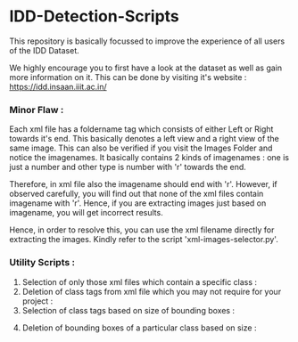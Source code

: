 # IDD-Detection-Scripts

This repository is basically focussed to improve the experience of all users of the IDD Dataset.

We highly encourage you to first have a look at the dataset as well as gain more information on it. 
This can be done by visiting it's website : https://idd.insaan.iiit.ac.in/ 

### Minor Flaw :

Each xml file has a foldername tag which consists of either Left or Right towards it's end. This basically denotes a left view and a right view of the same image.
This can also be verified if you visit the Images Folder and notice the imagenames. It basically contains 2 kinds of imagenames : one is just a number and other type is number with 'r' towards the end. 

Therefore, in xml file also the imagename should end with 'r'. However, if observed carefully, you will find out that none of the xml files contain imagename with 'r'. Hence, if you are extracting images just based on imagename, you will get incorrect results.

Hence, in order to resolve this, you can use the xml filename directly for extracting the images. 
Kindly refer to the script 'xml-images-selector.py'.

### Utility Scripts :

1) Selection of only those xml files which contain a specific class : 
2) Deletion of class tags from xml file which you may not require for your project :
3) Selection of class tags based on size of bounding boxes : 
4. Deletion of bounding boxes of a particular class based on size : 


